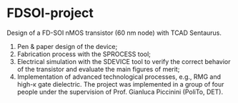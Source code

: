 # FDSOI-project
Design of a FD-SOI nMOS transistor (60 nm node) with TCAD Sentaurus.
1. Pen & paper design of the device;
2. Fabrication process with the SPROCESS tool;
3. Electrical simulation with the SDEVICE tool to verify the correct behavior of the transistor
and evaluate the main figures of merit;
4. Implementation of advanced technological processes, e.g., RMG and high-κ gate dielectric.
The project was implemented in a group of four people under the supervision of Prof. Gianluca Piccinini (PoliTo, DET).
